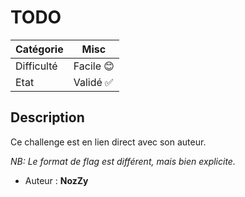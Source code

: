 
# TODO

| Catégorie  | Misc      |
|------------|-----------|
| Difficulté | Facile 😊 |
| Etat       | Validé ✅  |

## Description

Ce challenge est en lien direct avec son auteur.
 
*NB: Le format de flag est différent, mais bien explicite.*

- Auteur : **NozZy**
